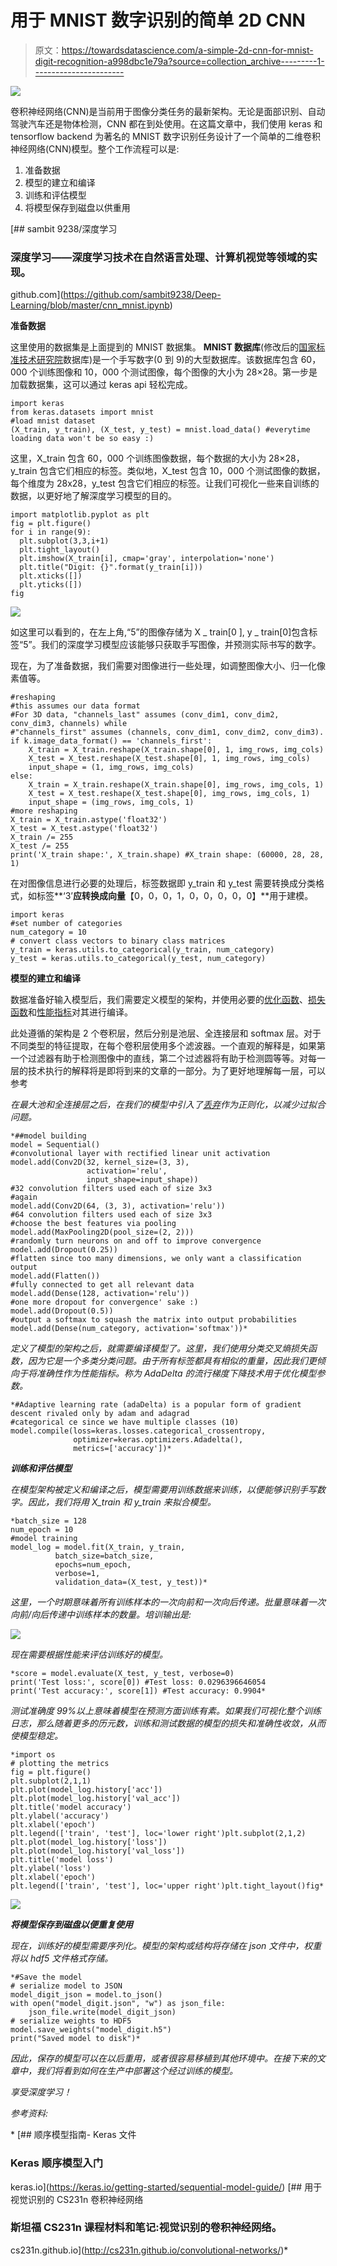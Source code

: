 # 用于 MNIST 数字识别的简单 2D CNN

> 原文：<https://towardsdatascience.com/a-simple-2d-cnn-for-mnist-digit-recognition-a998dbc1e79a?source=collection_archive---------1----------------------->

![](img/204e2d28920af8d59a99e1fb14db48d4.png)

卷积神经网络(CNN)是当前用于图像分类任务的最新架构。无论是面部识别、自动驾驶汽车还是物体检测，CNN 都在到处使用。在这篇文章中，我们使用 keras 和 tensorflow backend 为著名的 MNIST 数字识别任务设计了一个简单的二维卷积神经网络(CNN)模型。整个工作流程可以是:

1.  准备数据
2.  模型的建立和编译
3.  训练和评估模型
4.  将模型保存到磁盘以供重用

[](https://github.com/sambit9238/Deep-Learning/blob/master/cnn_mnist.ipynb) [## sambit 9238/深度学习

### 深度学习——深度学习技术在自然语言处理、计算机视觉等领域的实现。

github.com](https://github.com/sambit9238/Deep-Learning/blob/master/cnn_mnist.ipynb) 

**准备数据**

这里使用的数据集是上面提到的 MNIST 数据集。 **MNIST 数据库**(修改后的[国家标准技术研究院](https://en.wikipedia.org/wiki/National_Institute_of_Standards_and_Technology)数据库)是一个手写数字(0 到 9)的大型数据库。该数据库包含 60，000 个训练图像和 10，000 个测试图像，每个图像的大小为 28×28。第一步是加载数据集，这可以通过 keras api 轻松完成。

```
import keras
from keras.datasets import mnist
#load mnist dataset
(X_train, y_train), (X_test, y_test) = mnist.load_data() #everytime loading data won't be so easy :)
```

这里，X_train 包含 60，000 个训练图像数据，每个数据的大小为 28×28，y_train 包含它们相应的标签。类似地，X_test 包含 10，000 个测试图像的数据，每个维度为 28x28，y_test 包含它们相应的标签。让我们可视化一些来自训练的数据，以更好地了解深度学习模型的目的。

```
import matplotlib.pyplot as plt
fig = plt.figure()
for i in range(9):
  plt.subplot(3,3,i+1)
  plt.tight_layout()
  plt.imshow(X_train[i], cmap='gray', interpolation='none')
  plt.title("Digit: {}".format(y_train[i]))
  plt.xticks([])
  plt.yticks([])
fig
```

![](img/35cb1f6ef87b3279bfe0771ab11e2d01.png)

如这里可以看到的，在左上角,“5”的图像存储为 X _ train[0 ], y _ train[0]包含标签“5”。我们的深度学习模型应该能够只获取手写图像，并预测实际书写的数字。

现在，为了准备数据，我们需要对图像进行一些处理，如调整图像大小、归一化像素值等。

```
#reshaping
#this assumes our data format
#For 3D data, "channels_last" assumes (conv_dim1, conv_dim2, conv_dim3, channels) while 
#"channels_first" assumes (channels, conv_dim1, conv_dim2, conv_dim3).
if k.image_data_format() == 'channels_first':
    X_train = X_train.reshape(X_train.shape[0], 1, img_rows, img_cols)
    X_test = X_test.reshape(X_test.shape[0], 1, img_rows, img_cols)
    input_shape = (1, img_rows, img_cols)
else:
    X_train = X_train.reshape(X_train.shape[0], img_rows, img_cols, 1)
    X_test = X_test.reshape(X_test.shape[0], img_rows, img_cols, 1)
    input_shape = (img_rows, img_cols, 1)
#more reshaping
X_train = X_train.astype('float32')
X_test = X_test.astype('float32')
X_train /= 255
X_test /= 255
print('X_train shape:', X_train.shape) #X_train shape: (60000, 28, 28, 1)
```

在对图像信息进行必要的处理后，标签数据即 y_train 和 y_test 需要转换成分类格式，如标签**‘3’**应转换成向量**【0，0，0，1，0，0，0，0，0】**用于建模。

```
import keras
#set number of categories
num_category = 10
# convert class vectors to binary class matrices
y_train = keras.utils.to_categorical(y_train, num_category)
y_test = keras.utils.to_categorical(y_test, num_category)
```

**模型的建立和编译**

数据准备好输入模型后，我们需要定义模型的架构，并使用必要的[优化函数](https://keras.io/optimizers/)、[损失函数](https://keras.io/losses/)和[性能指标](https://keras.io/metrics/)对其进行编译。

此处遵循的架构是 2 个卷积层，然后分别是池层、全连接层和 softmax 层。对于不同类型的特征提取，在每个卷积层使用多个滤波器。一个直观的解释是，如果第一个过滤器有助于检测图像中的直线，第二个过滤器将有助于检测圆等等。对每一层的技术执行的解释将是即将到来的文章的一部分。为了更好地理解每一层，可以参考[](http://cs231n.github.io/convolutional-networks/)

*在最大池和全连接层之后，在我们的模型中引入了[丢弃](http://jmlr.org/papers/v15/srivastava14a.html)作为正则化，以减少过拟合问题。*

```
*##model building
model = Sequential()
#convolutional layer with rectified linear unit activation
model.add(Conv2D(32, kernel_size=(3, 3),
                 activation='relu',
                 input_shape=input_shape))
#32 convolution filters used each of size 3x3
#again
model.add(Conv2D(64, (3, 3), activation='relu'))
#64 convolution filters used each of size 3x3
#choose the best features via pooling
model.add(MaxPooling2D(pool_size=(2, 2)))
#randomly turn neurons on and off to improve convergence
model.add(Dropout(0.25))
#flatten since too many dimensions, we only want a classification output
model.add(Flatten())
#fully connected to get all relevant data
model.add(Dense(128, activation='relu'))
#one more dropout for convergence' sake :) 
model.add(Dropout(0.5))
#output a softmax to squash the matrix into output probabilities
model.add(Dense(num_category, activation='softmax'))*
```

*定义了模型的架构之后，就需要编译模型了。这里，我们使用分类交叉熵损失函数，因为它是一个多类分类问题。由于所有标签都具有相似的重量，因此我们更倾向于将准确性作为性能指标。称为 AdaDelta 的流行梯度下降技术用于优化模型参数。*

```
*#Adaptive learning rate (adaDelta) is a popular form of gradient descent rivaled only by adam and adagrad
#categorical ce since we have multiple classes (10) 
model.compile(loss=keras.losses.categorical_crossentropy,
              optimizer=keras.optimizers.Adadelta(),
              metrics=['accuracy'])*
```

***训练和评估模型***

*在模型架构被定义和编译之后，模型需要用训练数据来训练，以便能够识别手写数字。因此，我们将用 X_train 和 y_train 来拟合模型。*

```
*batch_size = 128
num_epoch = 10
#model training
model_log = model.fit(X_train, y_train,
          batch_size=batch_size,
          epochs=num_epoch,
          verbose=1,
          validation_data=(X_test, y_test))*
```

*这里，一个时期意味着所有训练样本的一次向前和一次向后传递。批量意味着一次向前/向后传递中训练样本的数量。培训输出是:*

*![](img/057e3d99b11cbb67267c0273576092d1.png)*

*现在需要根据性能来评估训练好的模型。*

```
*score = model.evaluate(X_test, y_test, verbose=0)
print('Test loss:', score[0]) #Test loss: 0.0296396646054
print('Test accuracy:', score[1]) #Test accuracy: 0.9904*
```

*测试准确度 99%以上意味着模型在预测方面训练有素。如果我们可视化整个训练日志，那么随着更多的历元数，训练和测试数据的模型的损失和准确性收敛，从而使模型稳定。*

```
*import os
# plotting the metrics
fig = plt.figure()
plt.subplot(2,1,1)
plt.plot(model_log.history['acc'])
plt.plot(model_log.history['val_acc'])
plt.title('model accuracy')
plt.ylabel('accuracy')
plt.xlabel('epoch')
plt.legend(['train', 'test'], loc='lower right')plt.subplot(2,1,2)
plt.plot(model_log.history['loss'])
plt.plot(model_log.history['val_loss'])
plt.title('model loss')
plt.ylabel('loss')
plt.xlabel('epoch')
plt.legend(['train', 'test'], loc='upper right')plt.tight_layout()fig*
```

*![](img/af2d1ede74e8718d19b87f17ef8bb47c.png)*

***将模型保存到磁盘以便重复使用***

*现在，训练好的模型需要序列化。模型的架构或结构将存储在 json 文件中，权重将以 hdf5 文件格式存储。*

```
*#Save the model
# serialize model to JSON
model_digit_json = model.to_json()
with open("model_digit.json", "w") as json_file:
    json_file.write(model_digit_json)
# serialize weights to HDF5
model.save_weights("model_digit.h5")
print("Saved model to disk")*
```

*因此，保存的模型可以在以后重用，或者很容易移植到其他环境中。在接下来的文章中，我们将看到如何在生产中部署这个经过训练的模型。*

*享受深度学习！*

*参考资料:*

*[](https://keras.io/getting-started/sequential-model-guide/) [## 顺序模型指南- Keras 文件

### Keras 顺序模型入门

keras.io](https://keras.io/getting-started/sequential-model-guide/) [](http://cs231n.github.io/convolutional-networks/) [## 用于视觉识别的 CS231n 卷积神经网络

### 斯坦福 CS231n 课程材料和笔记:视觉识别的卷积神经网络。

cs231n.github.io](http://cs231n.github.io/convolutional-networks/)*